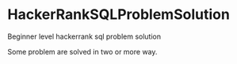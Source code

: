 # HackerRankSQLProblemSolution
Beginner level hackerrank sql problem solution

Some problem are solved in two or more way.

